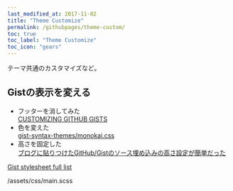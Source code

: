 ```yaml
---
last_modified_at: 2017-11-02
title: "Theme Customize"
permalink: /githubpages/theme-custom/
toc: true
toc_label: "Theme Customize"
toc_icon: "gears"
---
```

テーマ共通のカスタマイズなど。

## Gistの表示を変える
+ フッターを消してみた  
[CUSTOMIZING GITHUB GISTS](http://codersblock.com/blog/customizing-github-gists/)
+ 色を変えた  
[gist-syntax-themes/monokai.css](https://github.com/lonekorean/gist-syntax-themes/blob/master/stylesheets/monokai.css)
+ 高さを固定した  
[ブログに貼りつけたGitHub/Gistのソース埋め込みの高さ設定が簡単だった](http://pineplanter.moo.jp/non-it-salaryman/2016/08/24/blog-source-gist-height/)

[Gist stylesheet full list](https://github.com/StylishThemes/GitHub-Dark/issues/197#issuecomment-63717143)

/assets/css/main.scss
<script src="https://gist.github.com/laureltreetop/cd7ddbf84905fde3d997a96dfb246d94.js"></script>

